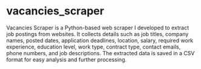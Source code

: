 # vacancies_scraper

Vacancies Scraper is a Python-based web scraper I developed to extract job postings from websites. It collects details such as job titles, company names, posted dates, application deadlines, location, salary, required work experience, education level, work type, contract type, contact emails, phone numbers, and job descriptions. The extracted data is saved in a CSV format for easy analysis and further processing.
